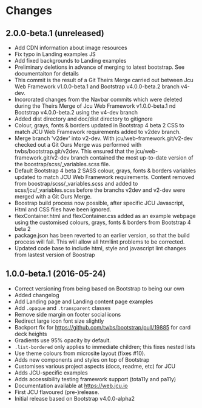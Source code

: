 # Changes

## 2.0.0-beta.1 (unreleased)

* Add CDN information about image resources
* Fix typo in Landing examples JS
* Add fixed backgrounds to Landing examples
* Preliminary deletions in advance of merging to latest bootstrap. See documentaiton for details
* This commit is the result of a Git Theirs Merge carried out between Jcu Web Framework v1.0.0-beta.1 and Bootstrap v4.0.0-beta.2 branch v4-dev.
* Incororated changes from the Navbar commits which were  deleted during the Theirs Merge of Jcu Web Framework v1.0.0-beta.1 nd Bootstrap v4.0.0-beta.2 using the v4-dev branch  
* Added dist directory and doc/dist directory to gitignore
* Colour, grays, fonts & borders updated in Bootstrap 4 beta 2 CSS to match JCU Web Framework requirements added to v2dev branch.
* Merge branch 'v2dev' into v2-dev. With jcu/web-framework.git/v2-dev checked out a Git Ours Merge was performed with twbs/bootstrap.git/v2dev. This ensured that the jcu/web-framework.git/v2-dev branch contained the most up-to-date version of the boostrap/scss/_variables.scss file. 
* Default Bootstrap 4 beta 2  SASS colour, grays, fonts & borders variables updated to match JCU Web Framework requirements. Content removed from boostrap/scss/_variables.scss and added to scss/jcu/_variables.scss before the branchs v2dev and v2-dev were merged with a Git Ours Merge.  
* Boostrap build process now possible, after specific JCU Javascript, Html and CSS files have been ignored.
* flexContainer.html and flexContainer.css added as an example webpage using the customised  colours, grays, fonts & borders from Bootstrap 4 beta 2
* package.json has been reverted to an earlier version, so that the build process will fail. This will allow all htmllint problems to be corrected.
* Updated code base to include html, style and javascript lint changes from lastest version of Boostrap
    
## 1.0.0-beta.1 (2016-05-24)

* Correct versioning from being based on Bootstrap to being our own
* Added changelog
* Add Landing page and Landing content page examples
* Add `.opaque` and `.transparent` classes
* Remove side margin on footer social icons
* Redirect large icon font size slightly
* Backport fix for https://github.com/twbs/bootstrap/pull/19885 for card deck
  heights
* Gradients use 95% opacity by default.
* `.list-bordered` only applies to immediate children; this fixes nested
  lists
* Use theme colours from microsite layout (fixes #10).
* Adds new components and styles on top of Bootstrap
* Customises various project aspects (docs, readme, etc) for JCU
* Adds JCU-specific examples
* Adds accessibility testing framework support (tota11y and pa11y)
* Documentation available at https://web.jcu.io
* First JCU flavoured (pre-)release.
* Initial release based on Bootstrap v4.0.0-alpha2

